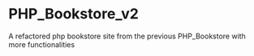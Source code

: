 # PHP_Bookstore_v2
A refactored php bookstore site from the previous PHP_Bookstore with more functionalities

